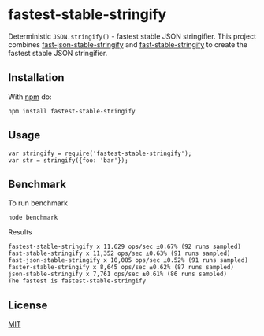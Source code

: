 fastest-stable-stringify
========================

Deterministic `JSON.stringify()` - fastest stable JSON stringifier. This project combines [fast-json-stable-stringify](https://github.com/epoberezkin/fast-json-stable-stringify) and [fast-stable-stringify](https://github.com/nickyout/fast-stable-stringify) to create the fastest stable JSON stringifier.

Installation
------------

With [npm](https://npmjs.org) do:

    npm install fastest-stable-stringify

Usage
-----

    var stringify = require('fastest-stable-stringify');
    var str = stringify({foo: 'bar'});

Benchmark
---------

To run benchmark

    node benchmark

Results

    fastest-stable-stringify x 11,629 ops/sec ±0.67% (92 runs sampled)
    fast-stable-stringify x 11,352 ops/sec ±0.63% (91 runs sampled)
    fast-json-stable-stringify x 10,085 ops/sec ±0.52% (91 runs sampled)
    faster-stable-stringify x 8,645 ops/sec ±0.62% (87 runs sampled)
    json-stable-stringify x 7,761 ops/sec ±0.61% (86 runs sampled)
    The fastest is fastest-stable-stringify

License
-------

[MIT](./LICENSE)
